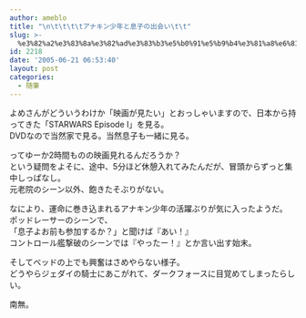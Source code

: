 ```yaml
---
author: ameblo
title: "\n\t\t\t\tアナキン少年と息子の出会い\t\t"
slug: >-
  %e3%82%a2%e3%83%8a%e3%82%ad%e3%83%b3%e5%b0%91%e5%b9%b4%e3%81%a8%e6%81%af%e5%ad%90%e3%81%ae%e5%87%ba%e4%bc%9a%e3%81%84
id: 2218
date: '2005-06-21 06:53:40'
layout: post
categories:
  - 随筆
---
```


よめさんがどういうわけか「映画が見たい」とおっしゃいますので、日本から持ってきた「STARWARS Episode I」を見る。  
DVDなので当然家で見る。当然息子も一緒に見る。  

ってゆーか2時間ものの映画見れるんだろうか？  
という疑問をよそに、途中、5分ほど休憩入れてみたんだが、冒頭からずっと集中しっぱなし。  
元老院のシーン以外、飽きたそぶりがない。  

なにより、運命に巻き込まれるアナキン少年の活躍ぶりが気に入ったようだ。  
ポッドレーサーのシーンで、  
「息子よお前も参加するか？」と聞けば『あい！』  
コントロール艦撃破のシーンでは『やったー！』とか言い出す始末。  

そしてベッドの上でも興奮はさめやらない様子。  
どうやらジェダイの騎士にあこがれて、ダークフォースに目覚めてしまったらしい。  

南無。